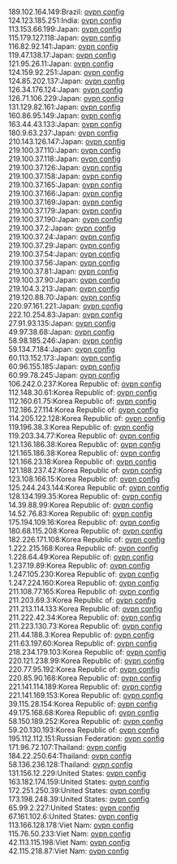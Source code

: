 189.102.164.149:Brazil: [ovpn config](vpn/189_102_164_149.ovpn)  
124.123.185.251:India: [ovpn config](vpn/124_123_185_251.ovpn)  
113.153.66.199:Japan: [ovpn config](vpn/113_153_66_199.ovpn)  
115.179.127.118:Japan: [ovpn config](vpn/115_179_127_118.ovpn)  
116.82.92.141:Japan: [ovpn config](vpn/116_82_92_141.ovpn)  
119.47.138.17:Japan: [ovpn config](vpn/119_47_138_17.ovpn)  
121.95.26.11:Japan: [ovpn config](vpn/121_95_26_11.ovpn)  
124.159.92.251:Japan: [ovpn config](vpn/124_159_92_251.ovpn)  
124.85.202.137:Japan: [ovpn config](vpn/124_85_202_137.ovpn)  
126.34.176.124:Japan: [ovpn config](vpn/126_34_176_124.ovpn)  
126.71.106.229:Japan: [ovpn config](vpn/126_71_106_229.ovpn)  
131.129.82.161:Japan: [ovpn config](vpn/131_129_82_161.ovpn)  
160.86.95.149:Japan: [ovpn config](vpn/160_86_95_149.ovpn)  
163.44.43.133:Japan: [ovpn config](vpn/163_44_43_133.ovpn)  
180.9.63.237:Japan: [ovpn config](vpn/180_9_63_237.ovpn)  
210.143.126.147:Japan: [ovpn config](vpn/210_143_126_147.ovpn)  
219.100.37.110:Japan: [ovpn config](vpn/219_100_37_110.ovpn)  
219.100.37.118:Japan: [ovpn config](vpn/219_100_37_118.ovpn)  
219.100.37.126:Japan: [ovpn config](vpn/219_100_37_126.ovpn)  
219.100.37.158:Japan: [ovpn config](vpn/219_100_37_158.ovpn)  
219.100.37.165:Japan: [ovpn config](vpn/219_100_37_165.ovpn)  
219.100.37.166:Japan: [ovpn config](vpn/219_100_37_166.ovpn)  
219.100.37.169:Japan: [ovpn config](vpn/219_100_37_169.ovpn)  
219.100.37.179:Japan: [ovpn config](vpn/219_100_37_179.ovpn)  
219.100.37.190:Japan: [ovpn config](vpn/219_100_37_190.ovpn)  
219.100.37.2:Japan: [ovpn config](vpn/219_100_37_2.ovpn)  
219.100.37.24:Japan: [ovpn config](vpn/219_100_37_24.ovpn)  
219.100.37.29:Japan: [ovpn config](vpn/219_100_37_29.ovpn)  
219.100.37.54:Japan: [ovpn config](vpn/219_100_37_54.ovpn)  
219.100.37.56:Japan: [ovpn config](vpn/219_100_37_56.ovpn)  
219.100.37.81:Japan: [ovpn config](vpn/219_100_37_81.ovpn)  
219.100.37.90:Japan: [ovpn config](vpn/219_100_37_90.ovpn)  
219.104.3.213:Japan: [ovpn config](vpn/219_104_3_213.ovpn)  
219.120.88.70:Japan: [ovpn config](vpn/219_120_88_70.ovpn)  
220.97.161.221:Japan: [ovpn config](vpn/220_97_161_221.ovpn)  
222.10.254.83:Japan: [ovpn config](vpn/222_10_254_83.ovpn)  
27.91.93.135:Japan: [ovpn config](vpn/27_91_93_135.ovpn)  
49.97.38.68:Japan: [ovpn config](vpn/49_97_38_68.ovpn)  
58.98.185.246:Japan: [ovpn config](vpn/58_98_185_246.ovpn)  
59.134.7.184:Japan: [ovpn config](vpn/59_134_7_184.ovpn)  
60.113.152.173:Japan: [ovpn config](vpn/60_113_152_173.ovpn)  
60.96.155.185:Japan: [ovpn config](vpn/60_96_155_185.ovpn)  
60.99.78.245:Japan: [ovpn config](vpn/60_99_78_245.ovpn)  
106.242.0.237:Korea Republic of: [ovpn config](vpn/106_242_0_237.ovpn)  
112.148.30.61:Korea Republic of: [ovpn config](vpn/112_148_30_61.ovpn)  
112.160.61.75:Korea Republic of: [ovpn config](vpn/112_160_61_75.ovpn)  
112.186.27.114:Korea Republic of: [ovpn config](vpn/112_186_27_114.ovpn)  
114.205.122.128:Korea Republic of: [ovpn config](vpn/114_205_122_128.ovpn)  
119.196.38.3:Korea Republic of: [ovpn config](vpn/119_196_38_3.ovpn)  
119.203.34.77:Korea Republic of: [ovpn config](vpn/119_203_34_77.ovpn)  
121.136.186.38:Korea Republic of: [ovpn config](vpn/121_136_186_38.ovpn)  
121.165.186.38:Korea Republic of: [ovpn config](vpn/121_165_186_38.ovpn)  
121.166.23.18:Korea Republic of: [ovpn config](vpn/121_166_23_18.ovpn)  
121.188.237.42:Korea Republic of: [ovpn config](vpn/121_188_237_42.ovpn)  
123.108.166.15:Korea Republic of: [ovpn config](vpn/123_108_166_15.ovpn)  
125.244.243.144:Korea Republic of: [ovpn config](vpn/125_244_243_144.ovpn)  
128.134.199.35:Korea Republic of: [ovpn config](vpn/128_134_199_35.ovpn)  
14.39.88.99:Korea Republic of: [ovpn config](vpn/14_39_88_99.ovpn)  
14.52.76.83:Korea Republic of: [ovpn config](vpn/14_52_76_83.ovpn)  
175.194.109.16:Korea Republic of: [ovpn config](vpn/175_194_109_16.ovpn)  
180.68.115.208:Korea Republic of: [ovpn config](vpn/180_68_115_208.ovpn)  
182.226.171.108:Korea Republic of: [ovpn config](vpn/182_226_171_108.ovpn)  
1.222.215.168:Korea Republic of: [ovpn config](vpn/1_222_215_168.ovpn)  
1.228.64.49:Korea Republic of: [ovpn config](vpn/1_228_64_49.ovpn)  
1.237.19.89:Korea Republic of: [ovpn config](vpn/1_237_19_89.ovpn)  
1.247.105.230:Korea Republic of: [ovpn config](vpn/1_247_105_230.ovpn)  
1.247.224.160:Korea Republic of: [ovpn config](vpn/1_247_224_160.ovpn)  
211.108.77.165:Korea Republic of: [ovpn config](vpn/211_108_77_165.ovpn)  
211.203.69.3:Korea Republic of: [ovpn config](vpn/211_203_69_3.ovpn)  
211.213.114.133:Korea Republic of: [ovpn config](vpn/211_213_114_133.ovpn)  
211.222.42.34:Korea Republic of: [ovpn config](vpn/211_222_42_34.ovpn)  
211.223.130.73:Korea Republic of: [ovpn config](vpn/211_223_130_73.ovpn)  
211.44.188.3:Korea Republic of: [ovpn config](vpn/211_44_188_3.ovpn)  
211.63.197.60:Korea Republic of: [ovpn config](vpn/211_63_197_60.ovpn)  
218.234.179.103:Korea Republic of: [ovpn config](vpn/218_234_179_103.ovpn)  
220.121.238.99:Korea Republic of: [ovpn config](vpn/220_121_238_99.ovpn)  
220.77.95.192:Korea Republic of: [ovpn config](vpn/220_77_95_192.ovpn)  
220.85.90.168:Korea Republic of: [ovpn config](vpn/220_85_90_168.ovpn)  
221.141.114.189:Korea Republic of: [ovpn config](vpn/221_141_114_189.ovpn)  
221.141.169.153:Korea Republic of: [ovpn config](vpn/221_141_169_153.ovpn)  
39.115.28.154:Korea Republic of: [ovpn config](vpn/39_115_28_154.ovpn)  
49.175.168.68:Korea Republic of: [ovpn config](vpn/49_175_168_68.ovpn)  
58.150.189.252:Korea Republic of: [ovpn config](vpn/58_150_189_252.ovpn)  
59.20.130.193:Korea Republic of: [ovpn config](vpn/59_20_130_193.ovpn)  
195.112.112.151:Russian Federation: [ovpn config](vpn/195_112_112_151.ovpn)  
171.96.72.107:Thailand: [ovpn config](vpn/171_96_72_107.ovpn)  
184.22.250.64:Thailand: [ovpn config](vpn/184_22_250_64.ovpn)  
58.136.236.128:Thailand: [ovpn config](vpn/58_136_236_128.ovpn)  
131.156.12.229:United States: [ovpn config](vpn/131_156_12_229.ovpn)  
163.182.174.159:United States: [ovpn config](vpn/163_182_174_159.ovpn)  
172.251.250.39:United States: [ovpn config](vpn/172_251_250_39.ovpn)  
173.198.248.39:United States: [ovpn config](vpn/173_198_248_39.ovpn)  
65.99.2.227:United States: [ovpn config](vpn/65_99_2_227.ovpn)  
67.161.102.6:United States: [ovpn config](vpn/67_161_102_6.ovpn)  
113.166.128.178:Viet Nam: [ovpn config](vpn/113_166_128_178.ovpn)  
115.76.50.233:Viet Nam: [ovpn config](vpn/115_76_50_233.ovpn)  
42.113.115.198:Viet Nam: [ovpn config](vpn/42_113_115_198.ovpn)  
42.115.218.87:Viet Nam: [ovpn config](vpn/42_115_218_87.ovpn)  
